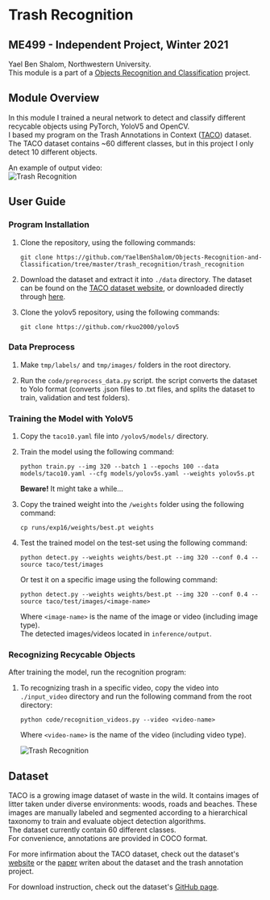# Trash Recognition
## ME499 - Independent Project, Winter 2021
Yael Ben Shalom, Northwestern University.<br>
This module is a part of a [Objects Recognition and Classification](https://github.com/YaelBenShalom/Objects-Recognition-and-Classification) project.


## Module Overview
In this module I trained a neural network to detect and classify different recycable objects using PyTorch, YoloV5 and OpenCV.<br>
I based my program on the Trash Annotations in Context ([TACO](http://tacodataset.org/)) dataset.<br>
The TACO dataset contains ~60 different classes, but in this project I only detect 10 different objects.

An example of output video:<br>
    ![Trash Recognition](https://github.com/YaelBenShalom/Objects-Recognition-and-Classification/blob/master/trash_detection/trash_recognition/images/real-time%20detection2.gif)


## User Guide
### Program Installation

1. Clone the repository, using the following commands:
    ```
    git clone https://github.com/YaelBenShalom/Objects-Recognition-and-Classification/tree/master/trash_recognition/trash_recognition
    ```

2. Download the dataset and extract it into `./data` directory. The dataset can be found on the [TACO dataset website](http://tacodataset.org/), or downloaded directly through [here](https://www.kaggle.com/kneroma/tacotrashdataset/download).

3. Clone the yolov5 repository, using the following commands:
    ```
    git clone https://github.com/rkuo2000/yolov5
    ```


### Data Preprocess

1. Make `tmp/labels/` and `tmp/images/` folders in the root directory.

2. Run the `code/preprocess_data.py` script. the script converts the dataset to Yolo format (converts .json files to .txt files, and splits the dataset to train, validation and test folders).


### Training the Model with YoloV5

1. Copy the `taco10.yaml` file into `/yolov5/models/` directory.

2. Train the model using the following command:
    ```
    python train.py --img 320 --batch 1 --epochs 100 --data models/taco10.yaml --cfg models/yolov5s.yaml --weights yolov5s.pt
    ```
    **Beware!** It might take a while...

3. Copy the trained weight into the `/weights` folder using the following command:
    ```
    cp runs/exp16/weights/best.pt weights
    ```

4. Test the trained model on the test-set using the following command:
    ```
    python detect.py --weights weights/best.pt --img 320 --conf 0.4 --source taco/test/images
    ```
    Or test it on a specific image using the following command:
    ```
    python detect.py --weights weights/best.pt --img 320 --conf 0.4 --source taco/test/images/<image-name>
    ```
    Where `<image-name>` is the name of the image or video (including image type).<br>
    The detected images/videos located in `inference/output`.


### Recognizing Recycable Objects

After training the model, run the recognition program:
1. To recognizing trash in a specific video, copy the video into `./input_video` directory and run the following command from the root directory:
    ```
    python code/recognition_videos.py --video <video-name>
    ```
    Where `<video-name>` is the name of the video (including video type).


    ![Trash Recognition](https://github.com/YaelBenShalom/Objects-Recognition-and-Classification/blob/master/trash_detection/trash_recognition/images/detecting_baxter.gif)


## Dataset
TACO is a growing image dataset of waste in the wild. It contains images of litter taken under diverse environments: woods, roads and beaches. These images are manually labeled and segmented according to a hierarchical taxonomy to train and evaluate object detection algorithms.<br>
The dataset currently contain 60 different classes.<br>
For convenience, annotations are provided in COCO format.

For more infirmation about the TACO dataset, check out the dataset's [website](http://tacodataset.org/) or the [paper](https://arxiv.org/abs/2003.06975) writen about the dataset and the trash annotation project. 

For download instruction, check out the dataset's [GitHub page](https://github.com/pedropro/TACO).